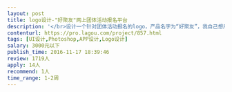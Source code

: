 ```yaml
---                
layout: post       
title: logo设计-"好聚友"网上团体活动报名平台           
description: '</br>设计一个针对团体活动报名的logo，产品名字为“好聚友”，我自己想用的元素是萤火虫，当然你也可以用其它你觉得好的创意设计，要求简单达意。</br>'     
contenturl: https://pro.lagou.com/project/857.html      
tags: [UI设计,Photoshop,APP设计,Logo设计]            
salary: 3000元以下          
publish_time: 2016-11-17 18:39:46         
review: 1719人                   
apply: 14人                   
recommend: 1人                   
time_range: 1-2周              
---                 
```

